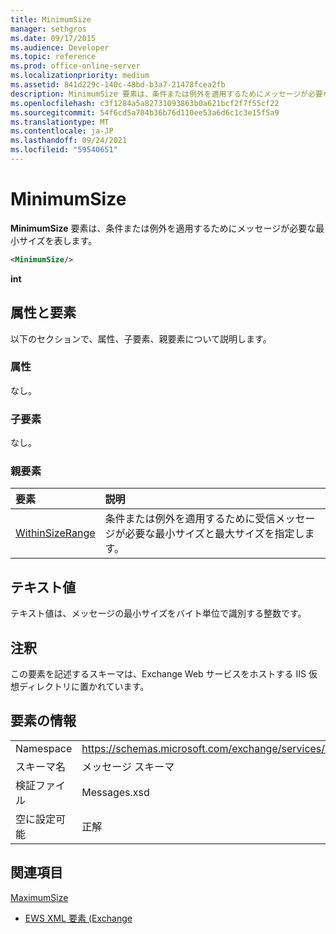 ```yaml
---
title: MinimumSize
manager: sethgros
ms.date: 09/17/2015
ms.audience: Developer
ms.topic: reference
ms.prod: office-online-server
ms.localizationpriority: medium
ms.assetid: 841d229c-140c-48bd-b3a7-21478fcea2fb
description: MinimumSize 要素は、条件または例外を適用するためにメッセージが必要な最小サイズを表します。
ms.openlocfilehash: c3f1284a5a82731093863b0a621bcf2f7f55cf22
ms.sourcegitcommit: 54f6cd5a704b36b76d110ee53a6d6c1c3e15f5a9
ms.translationtype: MT
ms.contentlocale: ja-JP
ms.lasthandoff: 09/24/2021
ms.locfileid: "59540651"
---
```

# <a name="minimumsize"></a>MinimumSize

**MinimumSize** 要素は、条件または例外を適用するためにメッセージが必要な最小サイズを表します。 
  
```XML
<MinimumSize/>
```

 **int**
## <a name="attributes-and-elements"></a>属性と要素

以下のセクションで、属性、子要素、親要素について説明します。
  
### <a name="attributes"></a>属性

なし。
  
### <a name="child-elements"></a>子要素

なし。
  
### <a name="parent-elements"></a>親要素

|**要素**|**説明**|
|:-----|:-----|
|[WithinSizeRange](withinsizerange.md) <br/> |条件または例外を適用するために受信メッセージが必要な最小サイズと最大サイズを指定します。  <br/> |
   
## <a name="text-value"></a>テキスト値

テキスト値は、メッセージの最小サイズをバイト単位で識別する整数です。
  
## <a name="remarks"></a>注釈

この要素を記述するスキーマは、Exchange Web サービスをホストする IIS 仮想ディレクトリに置かれています。
  
## <a name="element-information"></a>要素の情報

|||
|:-----|:-----|
|Namespace  <br/> |https://schemas.microsoft.com/exchange/services/2006/messages  <br/> |
|スキーマ名  <br/> |メッセージ スキーマ  <br/> |
|検証ファイル  <br/> |Messages.xsd  <br/> |
|空に設定可能  <br/> |正解  <br/> |
   
## <a name="see-also"></a>関連項目



[MaximumSize](maximumsize.md)


- [EWS XML 要素 (Exchange](ews-xml-elements-in-exchange.md)

